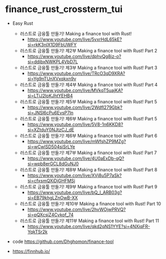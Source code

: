 # finance_rust_crossterm_tui

- Easy Rust
  - 러스트로 금융툴 만들기! Making a finance tool with Rust!
    - https://www.youtube.com/live/5vxrHdL65kE?si=rkK3nIX1D9FbUWFY
  - 러스트로 금융툴 만들기! 제2부 Making a finance tool with Rust! Part 2
    - https://www.youtube.com/live/dphvQg8iz-o?si=ddibxNWKPL4VbD7L
  - 러스트로 금융툴 만들기! 제3부 Making a finance tool with Rust! Part 3
    - https://www.youtube.com/live/TRcO3qD9XRA?si=Yg9nTUnXVxqkxn9v
  - 러스트로 금융툴 만들기! 제4부 Making a finance tool with Rust! Part 4
    - https://www.youtube.com/live/MVkqT5uajKA?si=LTiJ2loKJhtYEHB4
  - 러스트로 금융툴 만들기! 제5부 Making a finance tool with Rust! Part 5
    - https://www.youtube.com/live/2WdfI279Gbk?si=JNSl6cPu6EvsP7ln
  - 러스트로 금융툴 만들기! 제6부 Making a finance tool with Rust! Part 5
    - https://www.youtube.com/live/5V8-1n6KKD8?si=XZtduY0NJtzCJ_dE
  - 러스트로 금융툴 만들기! 제6부 Making a finance tool with Rust! Part 6
    - https://www.youtube.com/live/mWfshZP9MZg?si=wCwlSD504siSrLYe
  - 러스트로 금융툴 만들기! 제7부 Making a finance tool with Rust! Part 7
    - https://www.youtube.com/live/4U0aExDb-qQ?si=wpb8erGCL8dGuNJ0
  - 러스트로 금융툴 만들기! 제8부 Making a finance tool with Rust! Part 8
    - https://www.youtube.com/live/XVj8u5P7aSk?si=cfxsmQXiDjGHFMSj
  - 러스트로 금융툴 만들기! 제9부 Making a finance tool with Rust! Part 9
    - https://www.youtube.com/live/bQ_I_ARB03g?si=EB79khgLZnOwB-XX
  - 러스트로 금융툴 만들기! 제10부 Making a finance tool with Rust! Part 10
    - https://www.youtube.com/live/2hvWOjwPRVQ?si=pQXcsjZ4Cvkof_74
  - 러스트로 금융툴 만들기! 제11부 Making a finance tool with Rust! Part 11
    - https://www.youtube.com/live/qkd2qNS1YYE?si=4NXiqFR-YqkTSr2k

- code https://github.com/Dhghomon/finance-tool

- https://finnhub.io/
